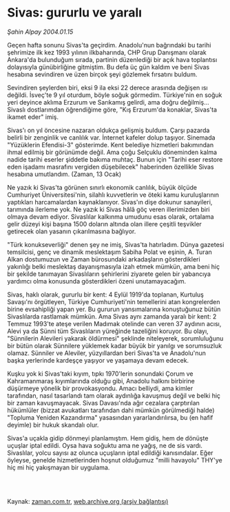 # Sivas: gururlu ve yaralı

*Şahin Alpay 2004.01.15*

<td class="columnist-detail">
<p>Geçen hafta sonunu Sivas'ta geçirdim. Anadolu'nun bağrındaki bu tarihi şehrimize ilk kez 1993 yılının ilkbaharında, CHP Grup Danışmanı olarak Ankara'da bulunduğum sırada, partinin düzenlediği bir açık hava toplantısı dolayısıyla günübirliğine gitmiştim. Bu defa üç gün kaldım ve beni Sivas hesabına sevindiren ve üzen birçok şeyi gözlemek fırsatını buldum.</p>
<p>
<div id="haberMetinDiv">
<p>Sevindiren şeylerden biri, eksi 9 ila eksi 22 derece arasında değişen ısı değildi. İsveç'te 9 yıl oturdum, böyle soğuk görmedim. Türkiye'nin en soğuk yeri deyince aklıma Erzurum ve Sarıkamış gelirdi, ama doğru değilmiş... Sivaslı dostlarımdan öğrendiğime göre, "Kış Erzurum'da konaklar, Sivas'ta ikamet eder" imiş. 
<p>Sivas'ı on yıl öncesine nazaran oldukça gelişmiş buldum. Çarşı pazarda belirli bir zenginlik ve canlılık var. İnternet kafeler dolup taşıyor. Sinemada "Yüzüklerin Efendisi-3" gösterimde. Kent belediye hizmetleri bakımından ihmal edilmiş bir görünümde değil. Ama çoğu Selçuklu döneminden kalma nadide tarihi eserler şiddetle bakıma muhtaç. Bunun için "Tarihi eser restore eden işadamı masrafını vergiden düşebilecek" haberinden özellikle Sivas hesabına umutlandım. (Zaman, 13 Ocak) 
<p>Ne yazık ki Sivas'ta görünen sınırlı ekonomik canlılık, büyük ölçüde Cumhuriyet Üniversitesi'nin, silahlı kuvvetlerin ve öteki kamu kuruluşlarının yaptıkları harcamalardan kaynaklanıyor. Sivas'ın dişe dokunur sanayileri, tarımında ilerleme yok. Ne yazık ki Sivas hâlâ göç veren illerimizden biri olmaya devam ediyor. Sivaslılar kalkınma umudunu esas olarak, ortalama gelir düzeyi kişi başına 1500 doların altında olan illere çeşitli teşvikler getirecek olan yasanın çıkarılmasına bağlıyor. 
<p>"Türk konukseverliği" denen şey ne imiş, Sivas'ta hatırladım. Dünya gazetesi temsilcisi, genç ve dinamik meslektaşım Sabiha Polat ve eşinin, A. Turan Alkan dostumuzun ve Zaman bürosundaki arkadaşların gösterdikleri yakınlığı belki meslektaş dayanışmasıyla izah etmek mümkün, ama beni hiç bir şekilde tanımayan Sivaslıların şehirlerini ziyarete gelen bir yabancıya yardımcı olma konusunda gösterdikleri özeni unutamayacağım. 
<p>Sivas, haklı olarak, gururlu bir kent: 4 Eylül 1919'da toplanan, Kurtuluş Savaşı'nı örgütleyen, Türkiye Cumhuriyeti'nin temellerini atan kongrelerden birine evsahipliği yapan yer. Bu gururun yansımalarına konuştuğunuz bütün Sivaslılarda rastlamak mümkün. Ama Sivas aynı zamanda yaralı bir kent: 2 Temmuz 1993'te ateşe verilen Madımak otelinde can veren 37 aydının acısı, Alevi ya da Sünni tüm Sivaslıların yüreğinde tazeliğini koruyor. Bu olayı, "Sünnilerin Alevileri yakarak öldürmesi" şeklinde niteleyerek, sorumluluğunu bir bütün olarak Sünnilere yüklemek kadar büyük bir yanılgı ve sorumsuzluk olamaz. Sünniler ve Aleviler, yüzyıllardan beri Sivas'ta ve Anadolu'nun başka yerlerinde kardeşçe yaşıyor ve yaşamaya devam edecek. 
<p>Kuşku yok ki Sivas'taki kıyım, tıpkı 1970'lerin sonundaki Çorum ve Kahramanmaraş kıyımlarında olduğu gibi, Anadolu halkını birbirine düşürmeye yönelik bir provokasyondu. Amacı belliydi, ama kimler tarafından, nasıl tasarlandı tam olarak aydınlığa kavuşmuş değil ve belki hiç bir zaman kavuşmayacak. Sivas Davası'nda ağır cezalara çarptırılan hükümlüler (bizzat avukatları tarafından dahi mümkün görülmediği halde) "Topluma Yeniden Kazandırma" yasasından yararlandırılırsa, bu (en hafif deyimle) bir hukuk skandalı olur. 
<p>Sivas'a uçakla gidip dönmeyi planlamıştım. Hem gidiş, hem de dönüşte uçuşlar iptal edildi. Oysa hava soğuktu ama ne yağış, ne de sis vardı. Sivaslılar, yolcu sayısı az olunca uçuşların iptal edildiği kanısındalar. Eğer öyleyse, genelde hizmetlerinden hoşnut olduğumuz "milli havayolu" THY'ye hiç mi hiç yakışmayan bir uygulama.</p></p></p></p></p></p></p></div>
</p>


<p><br>
		 </br></p></td>

Kaynak: [zaman.com.tr](http://zaman.com.tr/yazar.do?yazino=2554), [web.archive.org (arşiv bağlantısı)](http://web.archive.org/web/20120314185148/http://www.zaman.com.tr/yazar.do?yazino=2554)
